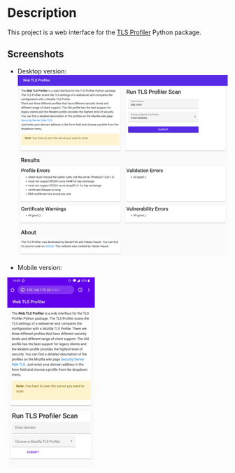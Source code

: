 # Description

This project is a web interface for the [TLS Profiler](https://github.com/danielfett/tlsprofiler) 
Python package.

## Screenshots

- Desktop version:
![desktop screenshot](doc/web_screenshot.png)

- Mobile version:
<img src="doc/mobile_screenshot.jpg" width="200px"/>
